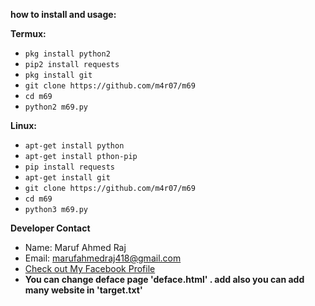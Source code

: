**how to install and usage:**

**Termux:**
* `pkg install python2`
* `pip2 install requests`
* `pkg install git`
* `git clone https://github.com/m4r07/m69`
* `cd m69`
* `python2 m69.py`

**Linux:**
* `apt-get install python`
* `apt-get install pthon-pip`
* `pip install requests`
* `apt-get install git`
* `git clone https://github.com/m4r07/m69`
* `cd m69`
* `python3 m69.py`

**Developer Contact**
* Name: Maruf Ahmed Raj
* Email: marufahmedraj418@gmail.com
* [Check out My Facebook Profile](https://www.facebook.com/FM032)
* **You can change deface page 'deface.html' . add also you can add many website in 'target.txt'**
